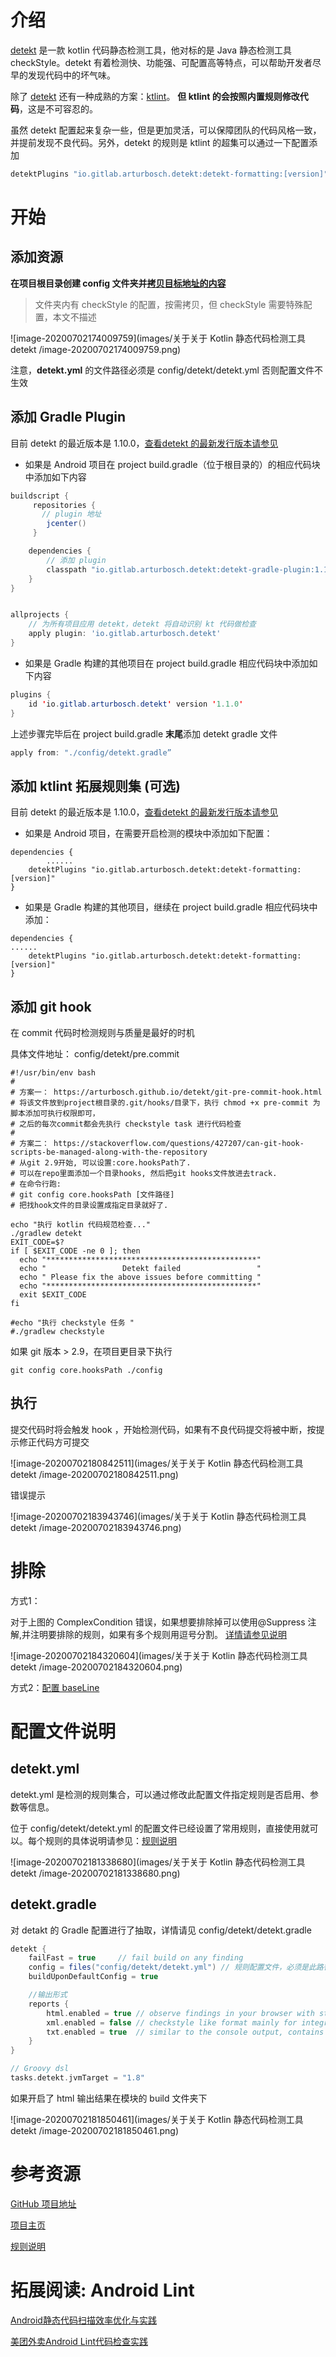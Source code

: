 # 介绍

[detekt](https://github.com/detekt/detekt) 是一款 kotlin 代码静态检测工具，他对标的是 Java 静态检测工具 checkStyle。detekt 有着检测快、功能强、可配置高等特点，可以帮助开发者尽早的发现代码中的坏气味。



除了 [detekt](https://github.com/detekt/detekt)  还有一种成熟的方案：[ktlint](https://ktlint.github.io/)。 **但 ktlint 的会按照内置规则修改代码**，这是不可容忍的。

虽然 detekt 配置起来复杂一些，但是更加灵活，可以保障团队的代码风格一致，并提前发现不良代码。另外，detekt 的规则是 ktlint 的超集可以通过一下配置添加

```groovy
detektPlugins "io.gitlab.arturbosch.detekt:detekt-formatting:[version]"
```



# 开始

## 添加资源

**在项目根目录创建 config 文件夹并[拷贝目标地址的内容](https://github.com/daishengda2018/AndroidCopywritingConverter/tree/master/config)**

> 文件夹内有 checkStyle 的配置，按需拷贝，但 checkStyle 需要特殊配置，本文不描述

![image-20200702174009759](images/关于关于 Kotlin 静态代码检测工具 detekt /image-20200702174009759.png)

注意，**detekt.yml** 的文件路径必须是 config/detekt/detekt.yml 否则配置文件不生效



## 添加 Gradle Plugin

目前 detekt 的最近版本是 1.10.0，[查看detekt 的最新发行版本请参见](https://github.com/detekt/detekt/releases/)



* 如果是 Android 项目在 project build.gradle（位于根目录的）的相应代码块中添加如下内容

```groovy
buildscript { 
     repositories {
       // plugin 地址
        jcenter()
     }

    dependencies {
        // 添加 plugin
        classpath "io.gitlab.arturbosch.detekt:detekt-gradle-plugin:1.10.0"
    }
}


allprojects {
    // 为所有项目应用 detekt，detekt 将自动识别 kt 代码做检查
    apply plugin: 'io.gitlab.arturbosch.detekt'
}

```

* 如果是 Gradle 构建的其他项目在 project build.gradle 相应代码块中添加如下内容

```java
plugins {
    id 'io.gitlab.arturbosch.detekt' version '1.1.0'
}
```



上述步骤完毕后在 project build.gradle **末尾**添加 detekt gradle 文件

```groovy
apply from: "./config/detekt.gradle”
```



## 添加 ktlint 拓展规则集 (可选)

目前 detekt 的最近版本是 1.10.0，[查看detekt 的最新发行版本请参见](https://github.com/detekt/detekt/releases/)

* 如果是 Android 项目，在需要开启检测的模块中添加如下配置：

```
dependencies {
		......
    detektPlugins "io.gitlab.arturbosch.detekt:detekt-formatting:[version]"
}
```

* 如果是 Gradle 构建的其他项目，继续在 project build.gradle 相应代码块中添加：

```
dependencies {
......
    detektPlugins "io.gitlab.arturbosch.detekt:detekt-formatting:[version]"
}
```



## 添加 git hook

在 commit 代码时检测规则与质量是最好的时机

具体文件地址： config/detekt/pre.commit

```shell
#!/usr/bin/env bash
#
# 方案一： https://arturbosch.github.io/detekt/git-pre-commit-hook.html
# 将该文件放到project根目录的.git/hooks/目录下，执行 chmod +x pre-commit 为脚本添加可执行权限即可，
# 之后的每次commit都会先执行 checkstyle task 进行代码检查
#
# 方案二： https://stackoverflow.com/questions/427207/can-git-hook-scripts-be-managed-along-with-the-repository
# 从git 2.9开始, 可以设置:core.hooksPath了.
# 可以在repo里面添加一个目录hooks, 然后把git hooks文件放进去track.
# 在命令行跑:
# git config core.hooksPath [文件路径]
# 把找hook文件的目录设置成指定目录就好了.

echo "执行 kotlin 代码规范检查..."
./gradlew detekt
EXIT_CODE=$?
if [ $EXIT_CODE -ne 0 ]; then
  echo "***********************************************"
  echo "                 Detekt failed                 "
  echo " Please fix the above issues before committing "
  echo "***********************************************"
  exit $EXIT_CODE
fi

#echo "执行 checkstyle 任务 "
#./gradlew checkstyle
```

如果 git 版本 > 2.9，在项目更目录下执行

```shell
git config core.hooksPath ./config
```



## 执行

提交代码时将会触发 hook ，开始检测代码，如果有不良代码提交将被中断，按提示修正代码方可提交

![image-20200702180842511](images/关于关于 Kotlin 静态代码检测工具 detekt /image-20200702180842511.png)



错误提示

![image-20200702183943746](images/关于关于 Kotlin 静态代码检测工具 detekt /image-20200702183943746.png)



# 排除

方式1：

对于上图的 ComplexCondition 错误，如果想要排除掉可以使用@Suppress 注解,并注明要排除的规则，如果有多个规则用逗号分割。 [详情请参见说明](https://detekt.github.io/detekt/suppressing-rules.html)



![image-20200702184320604](images/关于关于 Kotlin 静态代码检测工具 detekt /image-20200702184320604.png)



方式2：[配置 baseLine](https://detekt.github.io/detekt/baseline.html)



# 配置文件说明

## detekt.yml

detekt.yml 是检测的规则集合，可以通过修改此配置文件指定规则是否启用、参数等信息。

位于 config/detekt/detekt.yml 的配置文件已经设置了常用规则，直接使用就可以。每个规则的具体说明请参见：[规则说明](https://detekt.github.io/detekt/comments.html)

![image-20200702181338680](images/关于关于 Kotlin 静态代码检测工具 detekt /image-20200702181338680.png)



## detekt.gradle

对 detakt 的 Gradle 配置进行了抽取，详情请见 config/detekt/detekt.gradle

```groovy
detekt {
    failFast = true     // fail build on any finding
    config = files("config/detekt/detekt.yml") // 规则配置文件，必须是此路径，否者不生效
    buildUponDefaultConfig = true

    //输出形式
    reports {
        html.enabled = true // observe findings in your browser with structure and code snippets
        xml.enabled = false // checkstyle like format mainly for integrations like Jenkins
        txt.enabled = true  // similar to the console output, contains issue signature to manually edit baseline files
    }
}

// Groovy dsl
tasks.detekt.jvmTarget = "1.8"
```

如果开启了 html 输出结果在模块的 build 文件夹下

![image-20200702181850461](images/关于关于 Kotlin 静态代码检测工具 detekt /image-20200702181850461.png)



# 参考资源

[GitHub 项目地址](https://github.com/detekt/detekt) 

[项目主页](https://detekt.github.io/detekt/index.html)

[规则说明](https://detekt.github.io/detekt/comments.html)



# 拓展阅读: Android Lint

[Android静态代码扫描效率优化与实践](https://tech.meituan.com/2019/11/07/android-static-code-canning.html)

[美团外卖Android Lint代码检查实践](https://juejin.im/post/5acf61aa518825556a72ce32)

